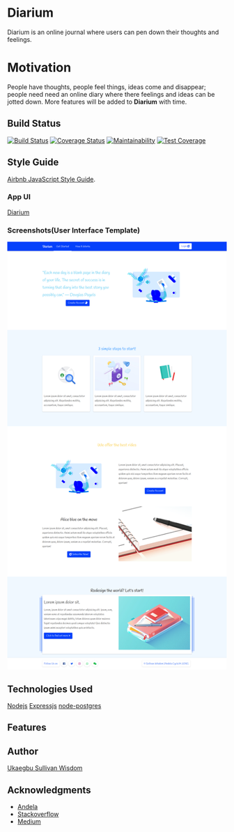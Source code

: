 # Diarium
Diarium is an online journal where users can pen down their thoughts and feelings.
# Motivation
People have thoughts, people feel things, ideas come and disappear; people need need an online diary where there feelings and ideas can be jotted down. More features will be added to **Diarium** with time.
## Build Status
[![Build Status](https://travis-ci.org/wiztemple/Diarium.svg?branch=develop)](https://travis-ci.org/wiztemple/Diarium)
[![Coverage Status](https://coveralls.io/repos/github/wiztemple/Diarium/badge.svg?branch=develop)](https://coveralls.io/github/wiztemple/Diarium?branch=develop)
[![Maintainability](https://api.codeclimate.com/v1/badges/8b8c090d4367484c1c5a/maintainability)](https://codeclimate.com/github/wiztemple/Diarium/maintainability)
[![Test Coverage](https://api.codeclimate.com/v1/badges/8b8c090d4367484c1c5a/test_coverage)](https://codeclimate.com/github/wiztemple/Diarium/test_coverage)

## Style Guide
[Airbnb JavaScript Style Guide](https://github.com/airbnb/javascript/).
### App UI
 [Diarium](https://wiztemple.github.io/Diarium/UI)

 ### Screenshots(User Interface Template)

![alt](./screenshots/landing.png)

## Technologies Used
[Nodejs](https://nodejs.org/en/)
[Expressjs](https://expressjs.com/)
[node-postgres](https://node-postgres.com)

## Features

## Author
[Ukaegbu Sullivan Wisdom](http://github.com/wiztemple)

## Acknowledgments

- [Andela](http://andela.com)
- [Stackoverflow](stackoverflow.com)
- [Medium](https://medium.com/@meakaakka/a-beginners-guide-to-writing-a-kickass-readme-7ac01da88ab3)